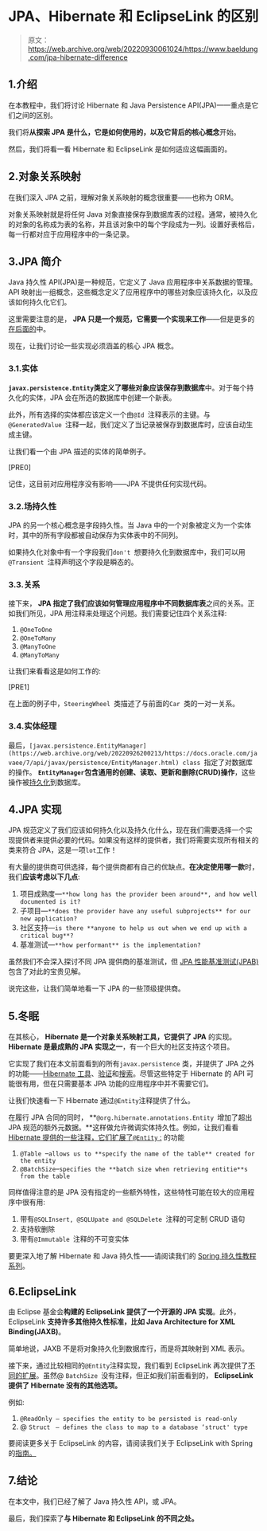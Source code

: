 # JPA、Hibernate 和 EclipseLink 的区别

> 原文：<https://web.archive.org/web/20220930061024/https://www.baeldung.com/jpa-hibernate-difference>

## 1.介绍

在本教程中，我们将讨论 Hibernate 和 Java Persistence API(JPA)——重点是它们之间的区别。

我们将**从探索 JPA 是什么，它是如何使用的，以及它背后的核心概念**开始。

然后，我们将看一看 Hibernate 和 EclipseLink 是如何适应这幅画面的。

## 2.对象关系映射

在我们深入 JPA 之前，理解对象关系映射的概念很重要——也称为 ORM。

对象关系映射就是将任何 Java 对象直接保存到数据库表的过程。通常，被持久化的对象的名称成为表的名称，并且该对象中的每个字段成为一列。设置好表格后，每一行都对应于应用程序中的一条记录。

## 3.JPA 简介

Java 持久性 API(JPA)是一种规范，它定义了 Java 应用程序中关系数据的管理。API 映射出一组概念，这些概念定义了应用程序中的哪些对象应该持久化，以及应该如何持久化它们。

这里需要注意的是， **JPA 只是一个规范，它需要一个实现来工作**——但是更多的[在后面的](#implementations)中。

现在，让我们讨论一些实现必须涵盖的核心 JPA 概念。

### 3.1.实体

**`javax.persistence.Entity`类定义了哪些对象应该保存到数据库**中。对于每个持久化的实体，JPA 会在所选的数据库中创建一个新表。

此外，所有选择的实体都应该定义一个由`@Id `注释表示的主键。与`@GeneratedValue `注释一起，我们定义了当记录被保存到数据库时，应该自动生成主键。

让我们看一个由 JPA 描述的实体的简单例子。

[PRE0]

记住，这目前对应用程序没有影响——JPA 不提供任何实现代码。

### 3.2.场持久性

JPA 的另一个核心概念是字段持久性。当 Java 中的一个对象被定义为一个实体时，其中的所有字段都被自动保存为实体表中的不同列。

如果持久化对象中有一个字段我们`don't `想要持久化到数据库中，我们可以用`@Transient `注释声明这个字段是瞬态的。

### 3.3.关系

接下来， **JPA 指定了我们应该如何管理应用程序中不同数据库表**之间的关系。正如我们所见，JPA 用注释来处理这个问题。我们需要记住四个关系注释:

1.  `@OneToOne`
2.  `@OneToMany`
3.  `@ManyToOne`
4.  `@ManyToMany`

让我们来看看这是如何工作的:

[PRE1]

在上面的例子中，`SteeringWheel `类描述了与前面的`Car `类的一对一关系。

### 3.4.实体经理

最后，`[javax.persistence.EntityManager](https://web.archive.org/web/20220926200213/https://docs.oracle.com/javaee/7/api/javax/persistence/EntityManager.html) class `指定了对数据库的操作。 **`EntityManager`包含通用的创建、读取、更新和删除(CRUD)操作**，这些操作被[持久化](https://web.archive.org/web/20220926200213/https://docs.oracle.com/javaee/7/api/javax/persistence/EntityManager.html#persist-java.lang.Object-)到数据库。

## 4.JPA 实现

JPA 规范定义了我们应该如何持久化以及持久化什么，现在我们需要选择一个实现提供者来提供必要的代码。如果没有这样的提供者，我们将需要实现所有相关的类来符合 JPA，这是一项`lot`工作！

有大量的提供商可供选择，每个提供商都有自己的优缺点。**在决定使用哪一款**时，我们**应该考虑以下几点**:

1.  项目成熟度—`**how long has the provider been around**, and how well documented is it?`
2.  子项目—`**does the provider have any useful subprojects** for our new application?`
3.  社区支持—`is there **anyone to help us out when we end up with a critical bug**?`
4.  基准测试—`**how performant** is the implementation?`

虽然我们不会深入探讨不同 JPA 提供商的基准测试，但 [JPA 性能基准测试(JPAB)](https://web.archive.org/web/20220926200213/http://www.jpab.org/) 包含了对此的宝贵见解。

说完这些，让我们简单地看一下 JPA 的一些顶级提供商。

## 5.冬眠

在其核心， **Hibernate 是一个对象关系映射工具，它提供了 JPA** 的实现。 **Hibernate 是最成熟的 JPA 实现之一**，有一个巨大的社区支持这个项目。

它实现了我们在本文前面看到的所有`javax.persistence` 类，并提供了 JPA 之外的功能——[Hibernate 工具](https://web.archive.org/web/20220926200213/http://hibernate.org/tools/)、[验证](https://web.archive.org/web/20220926200213/http://hibernate.org/validator/)和[搜索](https://web.archive.org/web/20220926200213/http://hibernate.org/search/)。尽管这些特定于 Hibernate 的 API 可能很有用，但在只需要基本 JPA 功能的应用程序中并不需要它们。

让我们快速看一下 Hibernate 通过`@Entity`注释提供了什么。

在履行 JPA 合同的同时， **`@org.hibernate.annotations.Entity `增加了超出 JPA 规范的额外元数据。**这样做允许微调实体持久性。例如，让我们看看 [Hibernate 提供的一些注释，它们扩展了`@Entity` :](https://web.archive.org/web/20220926200213/https://docs.jboss.org/hibernate/annotations/3.5/reference/en/html/entity.html#entity-hibspec-entity) 的功能

1.  `@Table `–`allows us to **specify the name of the table** created for the entity`
2.  `@BatchSize`–`specifies the **batch size when retrieving entitie**s from the table`

同样值得注意的是 JPA 没有指定的一些额外特性，这些特性可能在较大的应用程序中很有用:

1.  带有`@SQLInsert, @SQLUpate and @SQLDelete `注释的可定制 CRUD 语句
2.  支持软删除
3.  带有`@Immutable `注释的不可变实体

要更深入地了解 Hibernate 和 Java 持久性——请阅读我们的 [Spring 持久性教程系列](/web/20220926200213/https://www.baeldung.com/persistence-with-spring-series)。

## 6.EclipseLink

由 Eclipse 基金会**构建的 EclipseLink 提供了一个开源的 JPA 实现**。此外，EclipseLink **支持许多其他持久性标准，比如 Java Architecture for XML Binding(JAXB)**。

简单地说，JAXB 不是将对象持久化到数据库行，而是将其映射到 XML 表示。

接下来，通过比较相同的`@Entity`注释实现，我们看到 EclipseLink 再次提供了[不同的扩展](https://web.archive.org/web/20220926200213/https://www.eclipse.org/eclipselink/documentation/2.7/jpa/extensions/annotations_ref.htm#CACGCEIJ)。虽然@ `BatchSize `没有注释，但正如我们前面看到的， **EclipseLink 提供了 Hibernate 没有的其他选项。**

例如:

1.  `@ReadOnly – specifies the entity to be persisted is read-only`
2.  @ `Struct ` `– defines the class to map to a database ‘struct' type`

要阅读更多关于 EclipseLink 的内容，请阅读我们关于 EclipseLink with Spring 的[指南。](/web/20220926200213/https://www.baeldung.com/spring-eclipselink)

## 7.结论

在本文中，我们已经了解了 Java 持久性 API，或 JPA。

最后，我们探索了**与 Hibernate 和 EclipseLink 的不同之处。**
